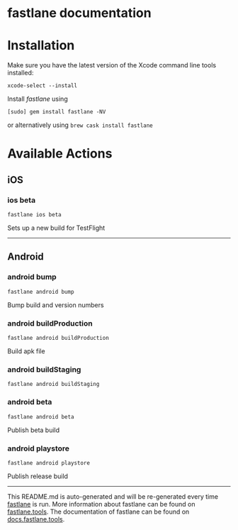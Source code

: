 fastlane documentation
================
# Installation

Make sure you have the latest version of the Xcode command line tools installed:

```
xcode-select --install
```

Install _fastlane_ using
```
[sudo] gem install fastlane -NV
```
or alternatively using `brew cask install fastlane`

# Available Actions
## iOS
### ios beta
```
fastlane ios beta
```
Sets up a new build for TestFlight

----

## Android
### android bump
```
fastlane android bump
```
Bump build and version numbers
### android buildProduction
```
fastlane android buildProduction
```
Build apk file
### android buildStaging
```
fastlane android buildStaging
```

### android beta
```
fastlane android beta
```
Publish beta build
### android playstore
```
fastlane android playstore
```
Publish release build

----

This README.md is auto-generated and will be re-generated every time [fastlane](https://fastlane.tools) is run.
More information about fastlane can be found on [fastlane.tools](https://fastlane.tools).
The documentation of fastlane can be found on [docs.fastlane.tools](https://docs.fastlane.tools).

